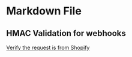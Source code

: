 ﻿# Markdown File

## HMAC Validation for webhooks

[Verify the request is from Shopify](https://shopify.dev/apps/webhooks#verify-the-request-is-from-shopify)
